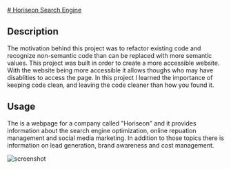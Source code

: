 [# Horiseon Search Engine](https://alyssageria.github.io/horiseon-search-engine/)

## Description

The motivation behind this project was to refactor existing code and recognize non-semantic code than can be replaced with more semantic values. This project was built in order to create a more accessible website. With the website being more accessible it allows thoughs who may have disablities to access the page. In this project I learned the importance of keeping code clean, and leaving the code cleaner than how you found it. 

## Usage

The is a webpage for a company called "Horiseon" and it provides information about the search engine optimization, online repuation management and social media marketing. In addition to those topics there is information on lead generation, brand awareness and cost management. 

![screenshot](/assets/images/screenshot.png)
